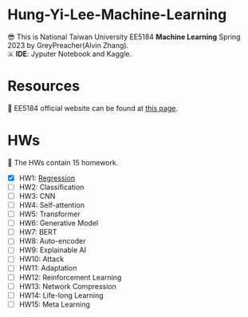# Hung-Yi-Lee-Machine-Learning
😎 This is National Taiwan University EE5184 **Machine Learning** Spring 2023 by GreyPreacher(Alvin Zhang).  
⚔ **IDE**: Jyputer Notebook  and Kaggle.

# Resources
📖 EE5184 official website can be found at [this page](https://speech.ee.ntu.edu.tw/~hylee/ml/2023-spring.php).  


# HWs
🎫 The HWs contain 15 homework. 

- [x] HW1: [Regression](https://github.com/GreyPreacher/Hung-Yi-Lee-Machine-Learning/blob/main/HW1%20Regression/ML2023Spring_HW1.ipynb)
- [ ] HW2: Classification
- [ ] HW3: CNN
- [ ] HW4: Self-attention
- [ ] HW5: Transformer
- [ ] HW6: Generative Model
- [ ] HW7: BERT
- [ ] HW8: Auto-encoder
- [ ] HW9: Explainable AI
- [ ] HW10: Attack
- [ ] HW11: Adaptation
- [ ] HW12: Reinforcement Learning
- [ ] HW13: Network Compression
- [ ] HW14:  Life-long Learning
- [ ] HW15: Meta Learning